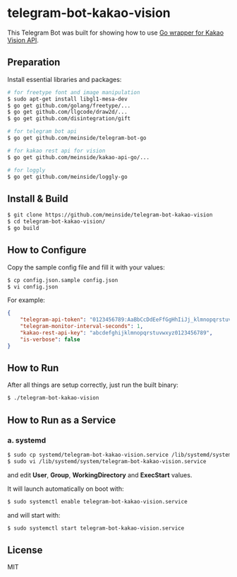 # telegram-bot-kakao-vision

This Telegram Bot was built for showing how to use [Go wrapper for Kakao Vision API](https://github.com/meinside/kakao-api-go).

## Preparation

Install essential libraries and packages:

```bash
# for freetype font and image manipulation
$ sudo apt-get install libgl1-mesa-dev
$ go get github.com/golang/freetype/...
$ go get github.com/llgcode/draw2d/...
$ go get github.com/disintegration/gift

# for telegram bot api
$ go get github.com/meinside/telegram-bot-go

# for kakao rest api for vision
$ go get github.com/meinside/kakao-api-go/...

# for loggly
$ go get github.com/meinside/loggly-go
```

## Install & Build

```bash
$ git clone https://github.com/meinside/telegram-bot-kakao-vision
$ cd telegram-bot-kakao-vision/
$ go build
```

## How to Configure

Copy the sample config file and fill it with your values:

```bash
$ cp config.json.sample config.json
$ vi config.json
```

For example:

```json
{
	"telegram-api-token": "0123456789:AaBbCcDdEeFfGgHhIiJj_klmnopqrstuvwx-yz",
	"telegram-monitor-interval-seconds": 1,
	"kakao-rest-api-key": "abcdefghijklmnopqrstuvwxyz0123456789",
	"is-verbose": false
}
```

## How to Run

After all things are setup correctly, just run the built binary:

```bash
$ ./telegram-bot-kakao-vision
```

## How to Run as a Service

### a. systemd

```bash
$ sudo cp systemd/telegram-bot-kakao-vision.service /lib/systemd/system/
$ sudo vi /lib/systemd/system/telegram-bot-kakao-vision.service
```

and edit **User**, **Group**, **WorkingDirectory** and **ExecStart** values.

It will launch automatically on boot with:

```bash
$ sudo systemctl enable telegram-bot-kakao-vision.service
```

and will start with:

```bash
$ sudo systemctl start telegram-bot-kakao-vision.service
```

## License

MIT

